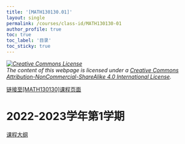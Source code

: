 ```yaml
---
title: '[MATH130130.01]'
layout: single
permalink: /courses/class-id/MATH130130-01
author_profile: true
toc: true
toc_label: '目录'
toc_sticky: true
---
```


<div class='notice--warning'>
<p><i><a rel='license' href='http://creativecommons.org/licenses/by-nc-sa/4.0/'><img alt='Creative Commons License' style='border-width:0' src='https://i.creativecommons.org/l/by-nc-sa/4.0/88x31.png' /></a><br /> The content of this webpage is licensed under a <a rel='license' href='http://creativecommons.org/licenses/by-nc-sa/4.0/'>Creative Commons Attribution-NonCommercial-ShareAlike 4.0 International License</a>.</i></p>
</div>

<a href='https://fdu-math.github.io/courses/MATH130130'>链接至[MATH130130]课程页面<a>

# 2022-2023学年第1学期

<a href='https://fdu-math.github.io/assets/docs/courses/MATH130130.01-2022-2023-1 (Encrypted).pdf'>课程大纲</a>